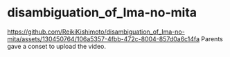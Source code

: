 # disambiguation_of_Ima-no-mita

https://github.com/ReikiKishimoto/disambiguation_of_Ima-no-mita/assets/130450764/106a5357-4fbb-472c-8004-857d0a6c14fa
Parents gave a conset to upload the video.

